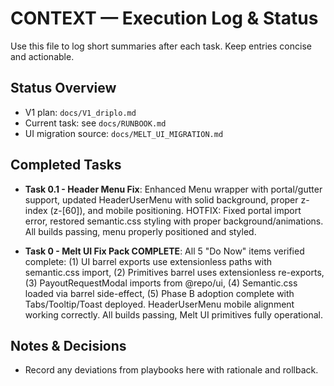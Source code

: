 # CONTEXT — Execution Log & Status

Use this file to log short summaries after each task. Keep entries concise and actionable.

## Status Overview

- V1 plan: `docs/V1_driplo.md`
- Current task: see `docs/RUNBOOK.md`
- UI migration source: `docs/MELT_UI_MIGRATION.md`

## Completed Tasks

- **Task 0.1 - Header Menu Fix**: Enhanced Menu wrapper with portal/gutter support, updated HeaderUserMenu with solid background, proper z-index (z-[60]), and mobile positioning. HOTFIX: Fixed portal import error, restored semantic.css styling with proper background/animations. All builds passing, menu properly positioned and styled.

- **Task 0 - Melt UI Fix Pack COMPLETE**: All 5 "Do Now" items verified complete: (1) UI barrel exports use extensionless paths with semantic.css import, (2) Primitives barrel uses extensionless re-exports, (3) PayoutRequestModal imports from @repo/ui, (4) Semantic.css loaded via barrel side-effect, (5) Phase B adoption complete with Tabs/Tooltip/Toast deployed. HeaderUserMenu mobile alignment working correctly. All builds passing, Melt UI primitives fully operational.

## Notes & Decisions

- Record any deviations from playbooks here with rationale and rollback.
